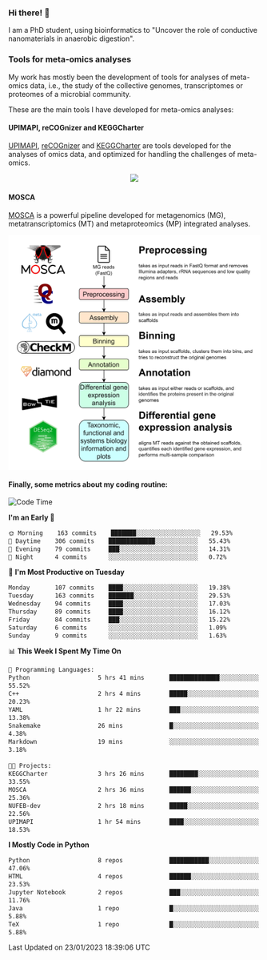 ### Hi there! 👋

I am a PhD student, using bioinformatics to "Uncover the role of conductive nanomaterials in anaerobic digestion".

### Tools for meta-omics analyses

My work has mostly been the development of tools for analyses of meta-omics data, i.e., the study of the collective genomes, transcriptomes or proteomes of a microbial community.

These are the main tools I have developed for meta-omics analyses:

#### UPIMAPI, reCOGnizer and KEGGCharter

[UPIMAPI](https://github.com/iquasere/UPIMAPI), [reCOGnizer](https://github.com/iquasere/reCOGnizer) and [KEGGCharter](https://github.com/iquasere/KEGGCharter) are tools developed for the analyses of omics data, and optimized for handling the challenges of meta-omics.

<p align="center">
    <img src="assets/annotation_paper.png">
</p>

#### MOSCA

[MOSCA](https://github.com/iquasere/MOSCA) is a powerful pipeline developed for metagenomics (MG), metatranscriptomics (MT) and metaproteomics (MP) integrated analyses.

<p align="center">
    <img src="assets/mosca_workflow.png" align="center" width="700">
</p>


#### Finally, some metrics about my coding routine:

<!--START_SECTION:waka-->
![Code Time](http://img.shields.io/badge/Code%20Time-478%20hrs%209%20mins-blue)

**I'm an Early 🐤** 

```text
🌞 Morning    163 commits    ███████░░░░░░░░░░░░░░░░░░   29.53% 
🌆 Daytime    306 commits    █████████████░░░░░░░░░░░░   55.43% 
🌃 Evening    79 commits     ███░░░░░░░░░░░░░░░░░░░░░░   14.31% 
🌙 Night      4 commits      ░░░░░░░░░░░░░░░░░░░░░░░░░   0.72%

```
📅 **I'm Most Productive on Tuesday** 

```text
Monday       107 commits    ████░░░░░░░░░░░░░░░░░░░░░   19.38% 
Tuesday      163 commits    ███████░░░░░░░░░░░░░░░░░░   29.53% 
Wednesday    94 commits     ████░░░░░░░░░░░░░░░░░░░░░   17.03% 
Thursday     89 commits     ████░░░░░░░░░░░░░░░░░░░░░   16.12% 
Friday       84 commits     ███░░░░░░░░░░░░░░░░░░░░░░   15.22% 
Saturday     6 commits      ░░░░░░░░░░░░░░░░░░░░░░░░░   1.09% 
Sunday       9 commits      ░░░░░░░░░░░░░░░░░░░░░░░░░   1.63%

```


📊 **This Week I Spent My Time On** 

```text
💬 Programming Languages: 
Python                   5 hrs 41 mins       ██████████████░░░░░░░░░░░   55.52% 
C++                      2 hrs 4 mins        █████░░░░░░░░░░░░░░░░░░░░   20.23% 
YAML                     1 hr 22 mins        ███░░░░░░░░░░░░░░░░░░░░░░   13.38% 
Snakemake                26 mins             █░░░░░░░░░░░░░░░░░░░░░░░░   4.38% 
Markdown                 19 mins             ░░░░░░░░░░░░░░░░░░░░░░░░░   3.18%

🐱‍💻 Projects: 
KEGGCharter              3 hrs 26 mins       ████████░░░░░░░░░░░░░░░░░   33.55% 
MOSCA                    2 hrs 36 mins       ██████░░░░░░░░░░░░░░░░░░░   25.36% 
NUFEB-dev                2 hrs 18 mins       █████░░░░░░░░░░░░░░░░░░░░   22.56% 
UPIMAPI                  1 hr 54 mins        ████░░░░░░░░░░░░░░░░░░░░░   18.53%

```

**I Mostly Code in Python** 

```text
Python                   8 repos             ███████████░░░░░░░░░░░░░░   47.06% 
HTML                     4 repos             ██████░░░░░░░░░░░░░░░░░░░   23.53% 
Jupyter Notebook         2 repos             ███░░░░░░░░░░░░░░░░░░░░░░   11.76% 
Java                     1 repo              █░░░░░░░░░░░░░░░░░░░░░░░░   5.88% 
TeX                      1 repo              █░░░░░░░░░░░░░░░░░░░░░░░░   5.88%

```



 Last Updated on 23/01/2023 18:39:06 UTC
<!--END_SECTION:waka-->
